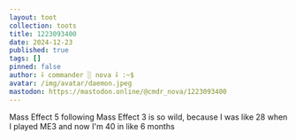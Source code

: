 ```yaml
---
layout: toot
collection: toots
title: 1223093400
date: 2024-12-23
published: true
tags: []
pinned: false
author: ⸸ commander ░ nova ⸸ :~$
avatar: /img/avatar/daemon.jpeg
mastodon: https://mastodon.online/@cmdr_nova/1223093400
---
```


Mass Effect 5 following Mass Effect 3 is so wild, because I was like 28 when I played ME3 and now I'm 40 in like 6 months
